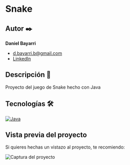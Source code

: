 # Snake

## Autor ✒️
**Daniel Bayarri**

* [d.bayarri.b@gmail.com](d.bayarri.b@gmail.com)
* [LinkedIn](https://www.linkedin.com/in/danielbayarri/)

## Descripción 📑

Proyecto del juego de Snake hecho con Java

## Tecnologías 🛠

[![Java](https://img.shields.io/badge/Java-ED8B00?style=for-the-badge&logo=java&logoColor=white)](https://es.wikipedia.org/wiki/Java) 

## Vista previa del proyecto
Si quieres hechas un vistazo al proyecto, te recomiendo:

![Captura del proyecto](https://repository-images.githubusercontent.com/652578616/28d4c22d-e568-4bf2-9a32-f3be9d41c7e1)

